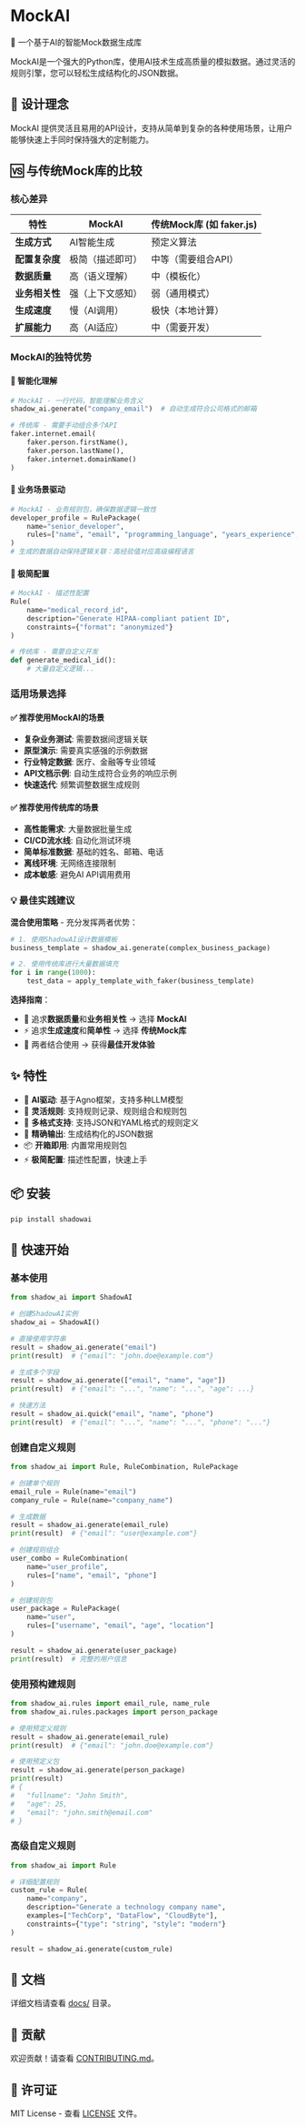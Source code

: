 # MockAI

🚀 一个基于AI的智能Mock数据生成库

MockAI是一个强大的Python库，使用AI技术生成高质量的模拟数据。通过灵活的规则引擎，您可以轻松生成结构化的JSON数据。

## 🎯 设计理念

MockAI 提供灵活且易用的API设计，支持从简单到复杂的各种使用场景，让用户能够快速上手同时保持强大的定制能力。

## 🆚 与传统Mock库的比较

### 核心差异

| 特性 | MockAI | 传统Mock库 (如 faker.js) |
|------|--------|------------------------|
| **生成方式** | AI智能生成 | 预定义算法 |
| **配置复杂度** | 极简（描述即可） | 中等（需要组合API） |
| **数据质量** | 高（语义理解） | 中（模板化） |
| **业务相关性** | 强（上下文感知） | 弱（通用模式） |
| **生成速度** | 慢（AI调用） | 极快（本地计算） |
| **扩展能力** | 高（AI适应） | 中（需要开发） |

### MockAI的独特优势

#### 🧠 智能化理解
```python
# MockAI - 一行代码，智能理解业务含义
shadow_ai.generate("company_email")  # 自动生成符合公司格式的邮箱

# 传统库 - 需要手动组合多个API
faker.internet.email(
    faker.person.firstName(),
    faker.person.lastName(), 
    faker.internet.domainName()
)
```

#### 🎯 业务场景驱动
```python
# MockAI - 业务规则包，确保数据逻辑一致性
developer_profile = RulePackage(
    name="senior_developer",
    rules=["name", "email", "programming_language", "years_experience", "github_username"]
)
# 生成的数据自动保持逻辑关联：高经验值对应高级编程语言
```

#### 🔧 极简配置
```python
# MockAI - 描述性配置
Rule(
    name="medical_record_id", 
    description="Generate HIPAA-compliant patient ID",
    constraints={"format": "anonymized"}
)

# 传统库 - 需要自定义开发
def generate_medical_id():
    # 大量自定义逻辑...
```

### 适用场景选择

#### ✅ 推荐使用MockAI的场景
- **复杂业务测试**: 需要数据间逻辑关联
- **原型演示**: 需要真实感强的示例数据  
- **行业特定数据**: 医疗、金融等专业领域
- **API文档示例**: 自动生成符合业务的响应示例
- **快速迭代**: 频繁调整数据生成规则

#### ✅ 推荐使用传统库的场景
- **高性能需求**: 大量数据批量生成
- **CI/CD流水线**: 自动化测试环境
- **简单标准数据**: 基础的姓名、邮箱、电话
- **离线环境**: 无网络连接限制
- **成本敏感**: 避免AI API调用费用

### 💡 最佳实践建议

**混合使用策略** - 充分发挥两者优势：
```python
# 1. 使用ShadowAI设计数据模板
business_template = shadow_ai.generate(complex_business_package)

# 2. 使用传统库进行大量数据填充  
for i in range(1000):
    test_data = apply_template_with_faker(business_template)
```

**选择指南**：
- 🎯 追求**数据质量**和**业务相关性** → 选择 **MockAI**
- ⚡ 追求**生成速度**和**简单性** → 选择 **传统Mock库**
- 🔄 两者结合使用 → 获得**最佳开发体验**

## ✨ 特性

- 🤖 **AI驱动**: 基于Agno框架，支持多种LLM模型
- 📝 **灵活规则**: 支持规则记录、规则组合和规则包
- 📄 **多格式支持**: 支持JSON和YAML格式的规则定义
- 🎯 **精确输出**: 生成结构化的JSON数据
- 📦 **开箱即用**: 内置常用规则包
- ⚡ **极简配置**: 描述性配置，快速上手

## 📦 安装

```bash
pip install shadowai
```

## 🚀 快速开始

### 基本使用

```python
from shadow_ai import ShadowAI

# 创建ShadowAI实例
shadow_ai = ShadowAI()

# 直接使用字符串
result = shadow_ai.generate("email")
print(result)  # {"email": "john.doe@example.com"}

# 生成多个字段
result = shadow_ai.generate(["email", "name", "age"])
print(result)  # {"email": "...", "name": "...", "age": ...}

# 快速方法
result = shadow_ai.quick("email", "name", "phone")
print(result)  # {"email": "...", "name": "...", "phone": "..."}
```

### 创建自定义规则

```python
from shadow_ai import Rule, RuleCombination, RulePackage

# 创建单个规则
email_rule = Rule(name="email")
company_rule = Rule(name="company_name")

# 生成数据
result = shadow_ai.generate(email_rule)
print(result)  # {"email": "user@example.com"}

# 创建规则组合
user_combo = RuleCombination(
    name="user_profile",
    rules=["name", "email", "phone"]
)

# 创建规则包
user_package = RulePackage(
    name="user", 
    rules=["username", "email", "age", "location"]
)

result = shadow_ai.generate(user_package)
print(result)  # 完整的用户信息
```

### 使用预构建规则

```python
from shadow_ai.rules import email_rule, name_rule
from shadow_ai.rules.packages import person_package

# 使用预定义规则
result = shadow_ai.generate(email_rule)
print(result)  # {"email": "john.doe@example.com"}

# 使用预定义包
result = shadow_ai.generate(person_package)
print(result)
# {
#   "fullname": "John Smith", 
#   "age": 25,
#   "email": "john.smith@email.com"
# }
```

### 高级自定义规则

```python
from shadow_ai import Rule

# 详细配置规则
custom_rule = Rule(
    name="company",
    description="Generate a technology company name",
    examples=["TechCorp", "DataFlow", "CloudByte"],
    constraints={"type": "string", "style": "modern"}
)

result = shadow_ai.generate(custom_rule)
```

## 📖 文档

详细文档请查看 [docs/](docs/) 目录。

## 🤝 贡献

欢迎贡献！请查看 [CONTRIBUTING.md](CONTRIBUTING.md)。

## 📄 许可证

MIT License - 查看 [LICENSE](LICENSE) 文件。 